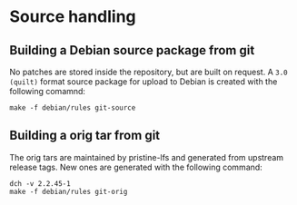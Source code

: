 # Source handling

## Building a Debian source package from git

No patches are stored inside the repository, but are built on request.
A `3.0 (quilt)` format source package for upload to Debian is created with the following comamnd:

```
make -f debian/rules git-source
```

## Building a orig tar from git

The orig tars are maintained by pristine-lfs and generated from upstream release tags.
New ones are generated with the following command:

```
dch -v 2.2.45-1
make -f debian/rules git-orig
```
